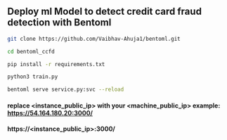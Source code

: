 ## Deploy ml Model to detect credit card fraud detection with Bentoml

```bash
git clone https://github.com/Vaibhav-Ahuja1/bentoml.git
``` 
```bash 
cd bentoml_ccfd 
``` 
```bash
pip install -r requirements.txt
```
```bash
python3 train.py 
```
```bash
bentoml serve service.py:svc --reload
```
#### replace <instance_public_ip>  with your <machine_public_ip> example: https://54.164.180.20:3000/

#### https://<instance_public_ip>:3000/

